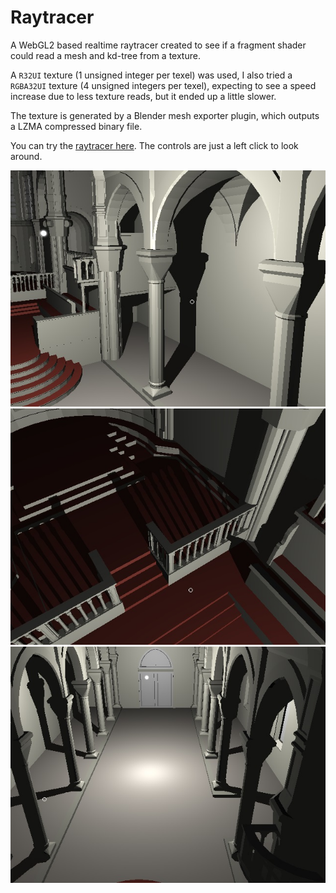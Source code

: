# Raytracer

A WebGL2 based realtime raytracer created to see if a fragment shader could read a mesh and kd-tree from a texture.

A ```R32UI``` texture (1 unsigned integer per texel) was used, I also tried a ```RGBA32UI``` texture (4 unsigned integers per texel), expecting to see a speed increase due to less texture reads, but it ended up a little slower.

The texture is generated by a Blender mesh exporter plugin, which outputs a LZMA compressed binary file.

You can try the [raytracer here](http://andrewhills.github.io/raytracer/demo.html). The controls are just a left click to look around.

![](screenshots/screenshot0.jpg)
![](screenshots/screenshot1.jpg)
![](screenshots/screenshot2.jpg)

